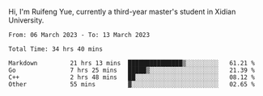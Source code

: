Hi, I'm Ruifeng Yue, currently a third-year master's student in Xidian University.

<!--
**yrf105/yrf105** is a ✨ _special_ ✨ repository because its `README.md` (this file) appears on your GitHub profile.

Here are some ideas to get you started:

- 🔭 I’m currently working on ...
- 🌱 I’m currently learning ...
- 👯 I’m looking to collaborate on ...
- 🤔 I’m looking for help with ...
- 💬 Ask me about ...
- 📫 How to reach me: ...
- 😄 Pronouns: ...
- ⚡ Fun fact: ...
-->

<!--START_SECTION:waka-->

```text
From: 06 March 2023 - To: 13 March 2023

Total Time: 34 hrs 40 mins

Markdown         21 hrs 13 mins  ███████████████▒░░░░░░░░░   61.21 %
Go               7 hrs 25 mins   █████▒░░░░░░░░░░░░░░░░░░░   21.39 %
C++              2 hrs 48 mins   ██░░░░░░░░░░░░░░░░░░░░░░░   08.12 %
Other            55 mins         ▓░░░░░░░░░░░░░░░░░░░░░░░░   02.65 %
```

<!--END_SECTION:waka-->
